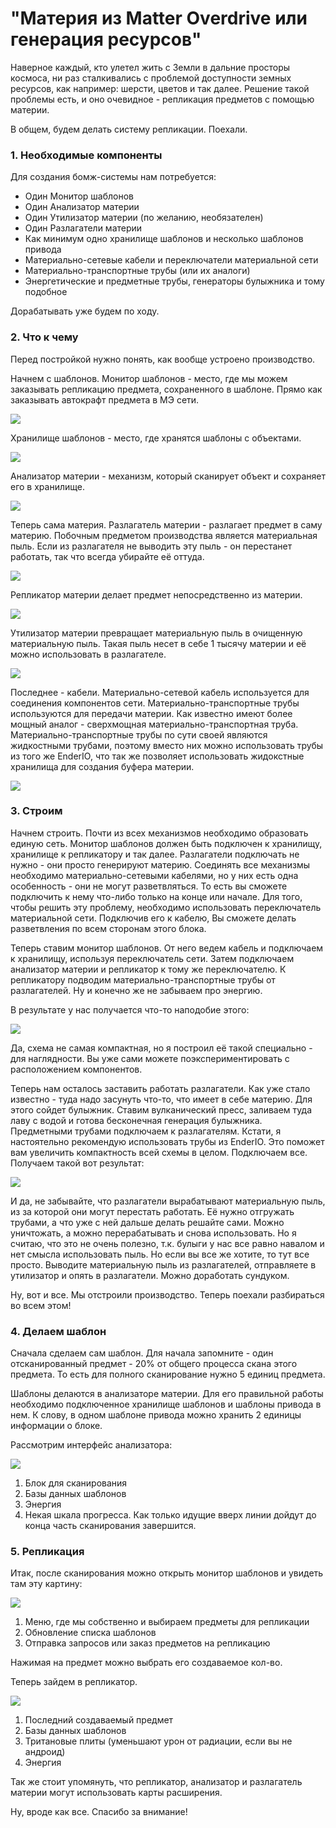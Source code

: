 # "Материя из Matter Overdrive или генерация ресурсов"

Наверное каждый, кто улетел жить с Земли в дальние просторы космоса, ни раз сталкивались с проблемой доступности земных ресурсов, как например: шерсти, цветов и так далее. Решение такой проблемы есть, и оно очевидное - репликация предметов с помощью материи.

В общем, будем делать систему репликации. Поехали.

### 1. Необходимые компоненты

Для создания бомж-системы нам потребуется:

- Один Монитор шаблонов
- Один Анализатор материи
- Один Утилизатор материи (по желанию, необязателен)
- Один Разлагатели материи
- Как минимум одно хранилище шаблонов и несколько шаблонов привода
- Материально-сетевые кабели и переключатели материальной сети
- Материально-транспортные трубы (или их аналоги)
- Энергетические и предметные трубы, генераторы булыжника и тому подобное

Дорабатывать уже будем по ходу.

### 2. Что к чему

Перед постройкой нужно понять, как вообще устроено производство.

Начнем с шаблонов. Монитор шаблонов - место, где мы можем заказывать репликацию предмета, сохраненного в шаблоне. Прямо как заказывать автокрафт предмета в МЭ сети. 

![](./images/pattern_monitor_all.jpg)

Хранилище шаблонов - место, где хранятся шаблоны с объектами. 

![](./images/pattern_storage_all.jpg)

Анализатор материи - механизм, который сканирует объект и сохраняет его в хранилище. 

![](./images/matter_analyzer_all.jpg)

Теперь сама материя. Разлагатель материи - разлагает предмет в саму материю. Побочным предметом производства является материальная пыль. Если из разлагателя не выводить эту пыль - он перестанет работать, так что всегда убирайте её оттуда.

![](./images/matter_decomposer_all.jpg)

Репликатор материи  делает предмет непосредственно из материи. 

![](./images/matter_replicator_all.jpg)

Утилизатор материи превращает материальную пыль в очищенную материальную пыль. Такая пыль несет в себе 1 тысячу материи и её можно использовать в разлагателе. 

![](./images/matter_recycler_all.jpg)

Последнее - кабели. Материально-сетевой кабель используется для соединения компонентов сети. Материально-транспортные трубы используются для передачи материи. Как известно имеют более мощный аналог - сверхмощная материально-транспортная труба. Материально-транспортные трубы по сути своей являются жидкостными трубами, поэтому вместо них можно использовать трубы из того же EnderIO, что так же позволяет использовать жидокстные хранилища для создания буфера материи.

![](./images/matter_pipes.jpg)

### 3. Строим

Начнем строить. Почти из всех механизмов необходимо образовать единую сеть. Монитор шаблонов должен быть подключен к хранилищу, хранилище к репликатору и так далее. Разлагатели подключать не нужно - они просто генерируют материю. Соединять все механизмы необходимо материально-сетевыми кабелями, но у них есть одна особенность - они не могут разветвляться. То есть вы сможете подключить к нему что-либо только на конце или начале. Для того, чтобы решить эту проблему, необходимо использовать переключатель материальной сети. Подключив его к кабелю, Вы сможете делать разветвления по всем сторонам этого блока.

Теперь ставим монитор шаблонов. От него ведем кабель и подключаем к хранилищу, используя переключатель сети. Затем подключаем анализатор материи и репликатор к тому же переключателю. К репликатору подводим материально-транспортные трубы от разлагателей. Ну и конечно же не забываем про энергию.

В результате у нас получается что-то наподобие этого: 

![](./images/machine_1_2.jpg)

Да, схема не самая компактная, но я построил её такой специально - для наглядности. Вы уже сами можете поэкспериментировать с расположением компонентов.

Теперь нам осталось заставить работать разлагатели. Как уже стало известно - туда надо засунуть что-то, что имеет в себе материю. Для этого сойдет булыжник. Ставим вулканический пресс, заливаем туда лаву с водой и готова бесконечная генерация булыжника. Предметными трубами подключаем к разлагателям. Кстати, я настоятельно рекомендую использовать трубы из EnderIO. Это поможет вам увеличить компактность всей схемы в целом.  Подключаем все. Получаем такой вот результат:

![](./images/machine_4.jpg)

И да, не забывайте, что разлагатели вырабатывают материальную пыль, из за которой они могут перестать работать. Её нужно отгружать трубами, а что уже с ней дальше делать решайте сами. Можно уничтожать, а можно перерабатывать и снова использовать. Но я считаю, что это не очень полезно, т.к. булыги у нас все равно навалом и нет смысла использовать пыль. Но если вы все же хотите, то тут все просто. Выводите материальную пыль из разлагателей, отправляете в утилизатор и опять в разлагатели. Можно доработать сундуком.

Ну, вот и все. Мы отстроили производство. Теперь поехали разбираться во всем этом!

### 4. Делаем шаблон

Сначала сделаем сам шаблон. Для начала запомните - один отсканированный предмет - 20% от общего процесса скана этого предмета. То есть для полного сканирование нужно 5 единиц предмета.

Шаблоны делаются в анализаторе материи. Для его правильной работы необходимо подключенное хранилище шаблонов и шаблоны привода в нем. К слову, в одном шаблоне привода можно хранить 2 единицы информации о блоке.

Рассмотрим интерфейс анализатора:

![](./images/creating_a_pattern.jpg)

1. Блок для сканирования
2. Базы данных шаблонов
3. Энергия
4. Некая шкала прогресса. Как только идущие вверх линии дойдут до конца часть сканирования завершится.
    
### 5. Репликация

Итак, после сканирования можно открыть монитор шаблонов и увидеть там эту картину: 

![](./images/replication_1.jpg)

1. Меню, где мы собственно и выбираем предметы для репликации
2. Обновление списка шаблонов
3. Отправка запросов или заказ предметов на репликацию

Нажимая на предмет можно выбрать его создаваемое кол-во.

Теперь зайдем в репликатор.

![](./images/replication_2.jpg)

1. Последний создаваемый предмет
2. Базы данных шаблонов
3. Тритановые плиты (уменьшают урон от радиации, если вы не андроид)
4. Энергия

Так же стоит упомянуть, что репликатор, анализатор и разлагатель материи могут использовать карты расширения.

Ну, вроде как все. Спасибо за внимание!